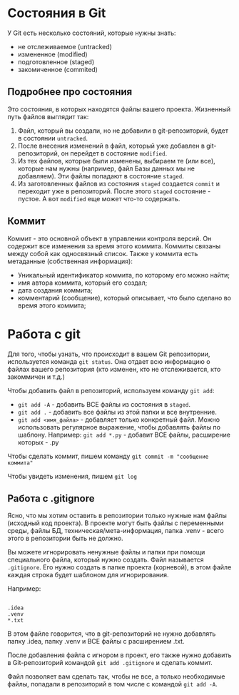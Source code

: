 # Состояния в Git 

<p>У Git есть несколько состояний, которые нужны знать:</p>
<ul>
    <li>не отслеживаемое (untracked)</li>
    <li>измененное (modified)</li>
    <li>подготовленное (staged)</li>
    <li>закомиченное (commited)</li>
</ul>

## Подробнее про состояния

<p>Это состояния, в которых находятся файлы вашего проекта. Жизненный путь файлов выглядит так:</p>
<ol>
<li>Файл, который вы создали, но не добавили в git-репозиторий, 
будет в состоянии <code>untracked</code>.</li>
<li>После внесения изменений в файл, который уже добавлен в git-репозиторий, он перейдет в состояние <code>modified</code>.</li>
<li>Из тех файлов, которые были изменены, выбираем те (или все), которые нам нужны (например, файл Базы данных мы не добавляем). Эти файлы попадают в состояние <code>staged</code>.</li>
<li>Из заготовленных файлов из состояния <code>staged</code> создается <code>commit</code> и переходит уже в репозиторий. После этого <code>staged</code> состояние - пустое. А вот <code>modified</code> еще может что-то содержать.</li>
</ol>

## Коммит
<p>Коммит - это основной объект в управлении контроля версий. Он содержит все изменения за время этого коммита. Коммиты связаны между собой как односвязный список.
Также у коммита есть метаданные (собственная информация):</p>
<ul>
<li>Уникальный идентификатор коммита, по которому его можно найти;</li>
<li>имя автора коммита, который его создал;</li>
<li>дата создания коммита;</li>
<li>комментарий (сообщение), который описывает, что было сделано во время этого коммита;</li>
</ul>

# Работа с git 
<p>Для того, чтобы узнать, что происходит в вашем Git репозитории, используется команда <code>git status</code>. Она отдает всю информацию о файлах вашего репозитория (кто изменен, кто не отслеживается, кто закоммичен и т.д.)</p>

<p>Чтобы добавить файл в репозиторий, используем команду <code>git add</code>:</p>
<ul>
<li><code>git add -A</code> - добавить ВСЕ файлы из состояния в <code>staged</code>.</li>
<li><code>git add .</code> - добавить все файлы из этой папки и все внутренние.</li>
<li><code>git add &lt;имя_файла&gt;</code> - добавляет только конкретный файл. Можно использовать регулярное выражение, чтобы добавлять файлы по шаблону. Например: <code>git add *.py</code> - добавит ВСЕ файлы, расширение которых - .py</li>
</ul>

<p>Чтобы сделать коммит, пишем команду <code>git commit -m "сообщение коммита"</code></p>
<p>Чтобы увидеть изменения, пишем <code>git log</code></p>

## Работа c .gitignore

<p>Ясно, что мы хотим оставить в репозитории только нужные нам файлы (исходный код проекта). В проекте могут быть файлы с переменными среды, файлы БД, техническая/мета-информация, папка .venv - всего этого в репозитории быть не должно.</p>
<p>Вы можете игнорировать ненужные файлы и папки при помощи специального файла, который нужно создать. Файл называется <code>.gitignore</code>. Его нужно создать в папке проекта (корневой), в этом файле каждая строка будет шаблоном для игнорирования.</p>

<p>Например:</p>
<pre><code>
.idea
.venv
*.txt
</code></pre>
<p>В этом файле говорится, что в git-репозиторий не нужно добавлять папку .idea, папку .venv и ВСЕ файлы с расширением .txt.</p>
<p>После добавления файла с игнором в проект, его также нужно добавить в Git-репозиторий командой <code>git add .gitignore</code> и сделать коммит.</p>

<p>Файл позволяет вам сделать так, чтобы не все, а только необходимые файлы, попадали в репозиторий в том числе с командой <code>git add -A</code>.</p>